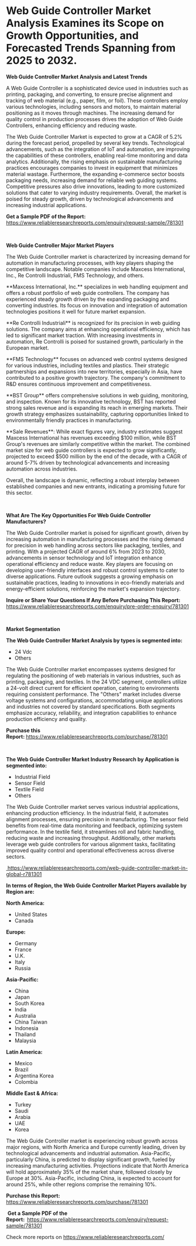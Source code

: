 <p><h1>Web Guide Controller Market Analysis Examines its Scope on Growth Opportunities, and Forecasted Trends Spanning from 2025 to 2032.</h1></p><p><strong>Web Guide Controller Market Analysis and Latest Trends</strong></p>
<p><p>A Web Guide Controller is a sophisticated device used in industries such as printing, packaging, and converting, to ensure precise alignment and tracking of web material (e.g., paper, film, or foil). These controllers employ various technologies, including sensors and motors, to maintain material positioning as it moves through machines. The increasing demand for quality control in production processes drives the adoption of Web Guide Controllers, enhancing efficiency and reducing waste.</p><p>The Web Guide Controller Market is expected to grow at a CAGR of 5.2% during the forecast period, propelled by several key trends. Technological advancements, such as the integration of IoT and automation, are improving the capabilities of these controllers, enabling real-time monitoring and data analytics. Additionally, the rising emphasis on sustainable manufacturing practices encourages companies to invest in equipment that minimizes material wastage. Furthermore, the expanding e-commerce sector boosts packaging needs, increasing demand for reliable web guiding systems. Competitive pressures also drive innovations, leading to more customized solutions that cater to varying industry requirements. Overall, the market is poised for steady growth, driven by technological advancements and increasing industrial applications.</p></p>
<p><strong>Get a Sample PDF of the Report:&nbsp;</strong> <a href="https://www.reliableresearchreports.com/enquiry/request-sample/781301?utm_campaign=2002&utm_medium=2&utm_source=Github&utm_content=ia&utm_term=19022025&utm_id=web-guide-controller">https://www.reliableresearchreports.com/enquiry/request-sample/781301</a></p>
<p>&nbsp;</p>
<p><strong>Web Guide Controller Major Market Players</strong></p>
<p><p>The Web Guide Controller market is characterized by increasing demand for automation in manufacturing processes, with key players shaping the competitive landscape. Notable companies include Maxcess International, Inc., Re Controlli Industriali, FMS Technology, and others.</p><p>**Maxcess International, Inc.** specializes in web handling equipment and offers a robust portfolio of web guide controllers. The company has experienced steady growth driven by the expanding packaging and converting industries. Its focus on innovation and integration of automation technologies positions it well for future market expansion.</p><p>**Re Controlli Industriali** is recognized for its precision in web guiding solutions. The company aims at enhancing operational efficiency, which has led to significant market traction. With increasing investments in automation, Re Controlli is poised for sustained growth, particularly in the European market.</p><p>**FMS Technology** focuses on advanced web control systems designed for various industries, including textiles and plastics. Their strategic partnerships and expansions into new territories, especially in Asia, have contributed to a positive growth trajectory. The company's commitment to R&D ensures continuous improvement and competitiveness.</p><p>**BST Group** offers comprehensive solutions in web guiding, monitoring, and inspection. Known for its innovative technology, BST has reported strong sales revenue and is expanding its reach in emerging markets. Their growth strategy emphasizes sustainability, capturing opportunities linked to environmentally friendly practices in manufacturing.</p><p>**Sale Revenues**: While exact figures vary, industry estimates suggest Maxcess International has revenues exceeding $100 million, while BST Group's revenues are similarly competitive within the market. The combined market size for web guide controllers is expected to grow significantly, projected to exceed $500 million by the end of the decade, with a CAGR of around 5-7% driven by technological advancements and increasing automation across industries. </p><p>Overall, the landscape is dynamic, reflecting a robust interplay between established companies and new entrants, indicating a promising future for this sector.</p></p>
<p>&nbsp;</p>
<p><strong>What Are The Key Opportunities For Web Guide Controller Manufacturers?</strong></p>
<p><p>The Web Guide Controller market is poised for significant growth, driven by increasing automation in manufacturing processes and the rising demand for precision in web handling across sectors like packaging, textiles, and printing. With a projected CAGR of around 6% from 2023 to 2030, advancements in sensor technology and IoT integration enhance operational efficiency and reduce waste. Key players are focusing on developing user-friendly interfaces and robust control systems to cater to diverse applications. Future outlook suggests a growing emphasis on sustainable practices, leading to innovations in eco-friendly materials and energy-efficient solutions, reinforcing the market's expansion trajectory.</p></p>
<p><strong>Inquire or Share Your Questions If Any Before Purchasing This Report:</strong> <a href="https://www.reliableresearchreports.com/enquiry/pre-order-enquiry/781301?utm_campaign=2002&utm_medium=2&utm_source=Github&utm_content=ia&utm_term=19022025&utm_id=web-guide-controller">https://www.reliableresearchreports.com/enquiry/pre-order-enquiry/781301</a></p>
<p>&nbsp;</p>
<p><strong>Market Segmentation</strong></p>
<p><strong>The Web Guide Controller Market Analysis by types is segmented into:</strong></p>
<p><ul><li>24 Vdc</li><li>Others</li></ul></p>
<p><p>The Web Guide Controller market encompasses systems designed for regulating the positioning of web materials in various industries, such as printing, packaging, and textiles. In the 24 VDC segment, controllers utilize a 24-volt direct current for efficient operation, catering to environments requiring consistent performance. The "Others" market includes diverse voltage systems and configurations, accommodating unique applications and industries not covered by standard specifications. Both segments emphasize accuracy, reliability, and integration capabilities to enhance production efficiency and quality.</p></p>
<p><strong>Purchase this Report:&nbsp;</strong><a href="https://www.reliableresearchreports.com/purchase/781301?utm_campaign=2002&utm_medium=2&utm_source=Github&utm_content=ia&utm_term=19022025&utm_id=web-guide-controller">https://www.reliableresearchreports.com/purchase/781301</a></p>
<p>&nbsp;</p>
<p><strong>The Web Guide Controller Market Industry Research by Application is segmented into:</strong></p>
<p><ul><li>Industrial Field</li><li>Sensor Field</li><li>Textile Field</li><li>Others</li></ul></p>
<p><p>The Web Guide Controller market serves various industrial applications, enhancing production efficiency. In the industrial field, it automates alignment processes, ensuring precision in manufacturing. The sensor field benefits from real-time data monitoring and feedback, optimizing system performance. In the textile field, it streamlines roll and fabric handling, reducing waste and increasing throughput. Additionally, other markets leverage web guide controllers for various alignment tasks, facilitating improved quality control and operational effectiveness across diverse sectors.</p></p>
<p><a href="https://www.reliableresearchreports.com/web-guide-controller-market-in-global-r781301?utm_campaign=2002&utm_medium=2&utm_source=Github&utm_content=ia&utm_term=19022025&utm_id=web-guide-controller">&nbsp;https://www.reliableresearchreports.com/web-guide-controller-market-in-global-r781301</a></p>
<p><strong>In terms of Region, the Web Guide Controller Market Players available by Region are:</strong></p>
<p>
    <p> <strong> North America: </strong>
        <ul>
            <li>United States</li>
            <li>Canada</li>
        </ul>
        </p> 
    <p> <strong> Europe: </strong>
        <ul>
            <li>Germany</li>
            <li>France</li>
            <li>U.K.</li>
            <li>Italy</li>
            <li>Russia</li>
        </ul>
        </p> 
    <p> <strong> Asia-Pacific: </strong>
        <ul>
            <li>China</li>
            <li>Japan</li>
            <li>South Korea</li>
            <li>India</li>
            <li>Australia</li>
            <li>China Taiwan</li>
            <li>Indonesia</li>
            <li>Thailand</li>
            <li>Malaysia</li>
        </ul>
        </p> 
    <p> <strong> Latin America: </strong>
        <ul>
            <li>Mexico</li>
            <li>Brazil</li>
            <li>Argentina Korea</li>
            <li>Colombia</li>
        </ul>
        </p> 
    <p> <strong> Middle East & Africa: </strong>
        <ul>
            <li>Turkey</li>
            <li>Saudi</li>
            <li>Arabia</li>
            <li>UAE</li>
            <li>Korea</li>
        </ul>
    </p>
    </p>
<p><p>The Web Guide Controller market is experiencing robust growth across major regions, with North America and Europe currently leading, driven by technological advancements and industrial automation. Asia-Pacific, particularly China, is predicted to display significant growth, fueled by increasing manufacturing activities. Projections indicate that North America will hold approximately 35% of the market share, followed closely by Europe at 30%. Asia-Pacific, including China, is expected to account for around 25%, while other regions comprise the remaining 10%.</p></p>
<p><strong>Purchase this Report: </strong><a href="https://www.reliableresearchreports.com/purchase/781301?utm_campaign=2002&utm_medium=2&utm_source=Github&utm_content=ia&utm_term=19022025&utm_id=web-guide-controller">https://www.reliableresearchreports.com/purchase/781301</a></p>
<p>&nbsp;<strong>Get a Sample PDF of the Report:&nbsp;&nbsp;</strong><a href="https://www.reliableresearchreports.com/enquiry/request-sample/781301?utm_campaign=2002&utm_medium=2&utm_source=Github&utm_content=ia&utm_term=19022025&utm_id=web-guide-controller">https://www.reliableresearchreports.com/enquiry/request-sample/781301</a></p>
<p><strong></strong></p>
<p>Check more reports on <a href="https://www.reliableresearchreports.com/?utm_campaign=2002&utm_medium=2&utm_source=Github&utm_content=ia&utm_term=19022025&utm_id=web-guide-controller">https://www.reliableresearchreports.com/</a></p>